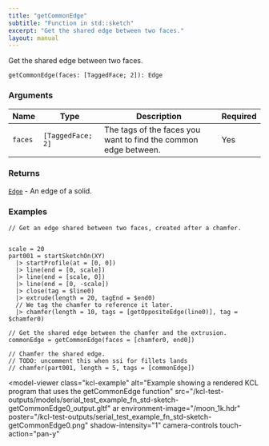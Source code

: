 ```yaml
---
title: "getCommonEdge"
subtitle: "Function in std::sketch"
excerpt: "Get the shared edge between two faces."
layout: manual
---
```


Get the shared edge between two faces.

```kcl
getCommonEdge(faces: [TaggedFace; 2]): Edge
```



### Arguments

| Name | Type | Description | Required |
|----------|------|-------------|----------|
| `faces` | `[TaggedFace; 2]` | The tags of the faces you want to find the common edge between. | Yes |

### Returns

[`Edge`](/docs/kcl-std/types/std-types-Edge) - An edge of a solid.


### Examples

```kcl
// Get an edge shared between two faces, created after a chamfer.


scale = 20
part001 = startSketchOn(XY)
  |> startProfile(at = [0, 0])
  |> line(end = [0, scale])
  |> line(end = [scale, 0])
  |> line(end = [0, -scale])
  |> close(tag = $line0)
  |> extrude(length = 20, tagEnd = $end0)
  // We tag the chamfer to reference it later.
  |> chamfer(length = 10, tags = [getOppositeEdge(line0)], tag = $chamfer0)

// Get the shared edge between the chamfer and the extrusion.
commonEdge = getCommonEdge(faces = [chamfer0, end0])

// Chamfer the shared edge.
// TODO: uncomment this when ssi for fillets lands
// chamfer(part001, length = 5, tags = [commonEdge])

```


<model-viewer
  class="kcl-example"
  alt="Example showing a rendered KCL program that uses the getCommonEdge function"
  src="/kcl-test-outputs/models/serial_test_example_fn_std-sketch-getCommonEdge0_output.gltf"
  ar
  environment-image="/moon_1k.hdr"
  poster="/kcl-test-outputs/serial_test_example_fn_std-sketch-getCommonEdge0.png"
  shadow-intensity="1"
  camera-controls
  touch-action="pan-y"
>
</model-viewer>


